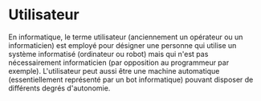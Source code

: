 # Utilisateur
En informatique, le terme utilisateur (anciennement un opérateur ou un informaticien) est employé pour désigner une personne qui utilise un système informatisé (ordinateur ou robot) mais qui n'est pas nécessairement informaticien (par opposition au programmeur par exemple). L'utilisateur peut aussi être une machine automatique (essentiellement représenté par un bot informatique) pouvant disposer de différents degrés d'autonomie.

